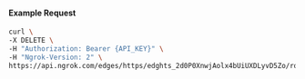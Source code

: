 <!-- Code generated for API Clients. DO NOT EDIT. -->

#### Example Request

```bash
curl \
-X DELETE \
-H "Authorization: Bearer {API_KEY}" \
-H "Ngrok-Version: 2" \
https://api.ngrok.com/edges/https/edghts_2d0P0XnwjAolx4bUiUXDLyvD5Zo/routes/edghtsrt_2d0P0WFSTCOkHjq10lI4FoIGU8x/request_headers
```
